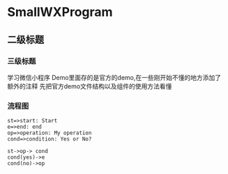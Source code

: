 # SmallWXProgram
## 二级标题
### 三级标题
学习微信小程序
Demo里面存的是官方的demo,在一些刚开始不懂的地方添加了额外的注释
先把官方demo文件结构以及组件的使用方法看懂
### 流程图
``` flow
st=>start: Start
e=>end: end
op=>operation: My operation
cond=>condition: Yes or No?

st->op-> cond
cond(yes)->e
cond(no)->op
```
